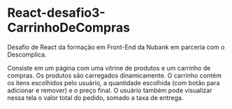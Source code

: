 # React-desafio3-CarrinhoDeCompras
Desafio de React da formação em Front-End da Nubank em parceria com o Descomplica.

Consiste em um página com uma vitrine de produtos e um carrinho de compras.
Os produtos são carregados dinamicamente. O carrinho contém os itens escolhidos pelo usuário, a quantidade escolhida (com botão para adicionar e remover) e o preço final.
O usuário também pode visualizar nessa tela o valor total do pedido, somado a taxa de entrega.
